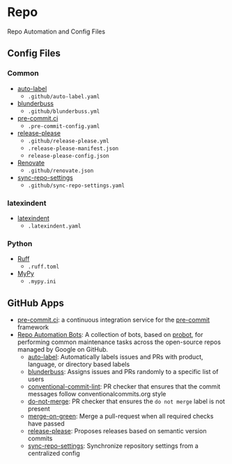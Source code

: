 # Repo

Repo Automation and Config Files

## Config Files

### Common

- [auto-label](https://github.com/googleapis/repo-automation-bots/tree/main/packages/auto-label)
  - `.github/auto-label.yaml`
- [blunderbuss](https://github.com/googleapis/repo-automation-bots/tree/main/packages/blunderbuss)
  - `.github/blunderbuss.yml`
- [pre-commit.ci](https://pre-commit.ci/)
  - `.pre-commit-config.yaml`
- [release-please](https://github.com/googleapis/repo-automation-bots/tree/main/packages/release-please)
  - `.github/release-please.yml`
  - `.release-please-manifest.json`
  - `release-please-config.json`
- [Renovate](https://docs.renovatebot.com/)
  - `.github/renovate.json`
- [sync-repo-settings](https://github.com/googleapis/repo-automation-bots/tree/main/packages/sync-repo-settings)
  - `.github/sync-repo-settings.yaml`

### latexindent

- [latexindent](https://latexindentpl.readthedocs.io/)
  - `.latexindent.yaml`

### Python

- [Ruff](https://docs.astral.sh/ruff/)
  - `.ruff.toml`
- [MyPy](https://mypy.readthedocs.io/en/stable/config_file.html)
  - `.mypy.ini`

## GitHub Apps

- [pre-commit.ci](https://github.com/apps/pre-commit-ci): a continuous integration service for the [pre-commit](https://pre-commit.com) framework
- [Repo Automation Bots](https://github.com/googleapis/repo-automation-bots): A collection of bots, based on [probot](https://github.com/probot/probot), for performing common maintenance tasks across the open-source repos managed by Google on GitHub.
  - [auto-label](https://github.com/apps/product-auto-label): Automatically labels issues and PRs with product, language, or directory based labels
  - [blunderbuss](https://github.com/apps/blunderbuss-gcf): Assigns issues and PRs randomly to a specific list of users
  - [conventional-commit-lint](https://github.com/apps/conventional-commit-lint-gcf): PR checker that ensures that the commit messages follow conventionalcommits.org style
  - [do-not-merge](https://github.com/apps/do-not-merge-gcf): PR checker that ensures the `do not merge` label is not present
  - [merge-on-green](https://github.com/apps/gcf-merge-on-green): Merge a pull-request when all required checks have passed
  - [release-please](https://github.com/apps/release-please): Proposes releases based on semantic version commits
  - [sync-repo-settings](https://github.com/apps/sync-repo-settings): Synchronize repository settings from a centralized config
